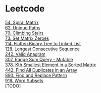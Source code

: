 # Leetcode

[54. Spiral Matrix](src/leetcode/array/matrix/_54/SpiralMatrix.java)\
[62. Unique Paths](src/leetcode/dp/UniquePaths.java)\
[70. Climbing Stairs](src/leetcode/recursive/memorization/ClimbingStairs.java)\
[73. Set Matrix Zeroes](src/leetcode/array/matrix/SetMatrixZeroes.java)\
[114. Flatten Binary Tree to Linked List](src/leetcode/tree/_114/FlattenBinaryTreeToLinkedList.java)\
[128. Longest Consecutive Sequence](src/leetcode/array/_128/LongestConsecutiveSequence.java)\
[242. Valid Anagram](src/leetcode/string/_242/ValidAnagram.java)\
[307. Range Sum Query - Mutable](src/leetcode/design/_307/RangeSumQueryMutable.java)\
[378. Kth Smallest Element in a Sorted Matrix](src/leetcode/array/_378/KthSmallestElementInASortedMatrix.java)\
[442. Find All Duplicates in an Array](src/leetcode/array/_442/FindAllDuplicatesInAnArray.java)\
[890. Find and Replace Pattern](src/leetcode/array/_890/FindAndReplacePattern.java)\
[916. Word Subsets](src/leetcode/array/_916/WordSubsets.java)\
[TODO]